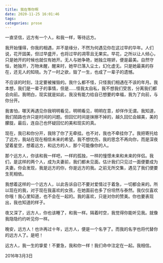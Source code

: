 ```yaml
---
title: 我在等你啊
date: 2020-11-25 16:01:46
tags:
categories: prose
---
```

一直坚信，远方有一个人，和我一样，等待远方。<!--more-->

我开始懂得，你我的相遇，并不是缘分，不然为何遇见你在这过早的华年。人们说，花开固美，但过早盛开，也将过早的凋零且无果实。早花，之所以让人倾心，只是她开的时候也就仅有她开。无人与她争艳，她独立暄妍，便是最美。自然守恒，她独开，万物未醒，醒来时，她早已落入尘土，幻化虚无。只是她最美的存在，还无人的知晓。为了一时之欲，毁了一生，也成了一辈子的遗憾。

不应该的时刻，注定要被摧毁的。我什么都不怪，只怪我们相遇在不该的年月。我本想，我们是一辈子的事情，但是......怪我太自私，我不想我们受苦，分离我们都会向前。我明白，现实就是如此，我没有能力给自已想要的幸福，我为了向前，与你分开。

我害怕，哪天再遇见你我明明看见，明明看见，明明在意，却佯作无谓。我知道，我们陌路也许只是时间的问题。但回忆时间是抹擦不掉的，越久回忆会越美，美的朦胧，最后，连自己也怀疑回忆的美和现实的真。

现在，我已和你分开，我除了你了无牵挂。也不对，我也不牵挂你了。我把寄托给了远方，我站在现在相信未来的希望。我不想忧伤，我的思念不再向你，而是深夜望着星空，想着远方，和远方的人，那个可能像你的人。

那个远方人，你该和我一样吧，一样的孤独，一样的憧憬未来和未来的伴侣。我们，是这样的两个人，成为夫妻前，我们都未见面。估计我们只见过一面便要成为夫妻。你会发现，我是远方的你，你是远方的我。之前无所交集，遇见了我们便要生死相依。

我想着这样的一个远方人，以此告诉自已不要对爱情过于着急，一切都会来的。所以现在的我，对于现在我喜欢的女孩，在她面前也多了份坦然与泰然。我仅仅喜欢你哦！我心里知道，也不会在一起的。我的喜欢，只是对你的赞美。你也要表现出，我也知道的样子。

夜又深了，远方人，你也该睡了，和我一样。隔着时空，我觉得你能听见我。就像我隐隐约约听见你一样。

晚安，远方人！也许再过十年，远方人，便是一个名字了。而我的名字也将代替你的远方人了。是吧！

远方人，我一生的挚爱！不要急，我和你一样！我们命中注定在一起。我相信。

2016年3月3日

